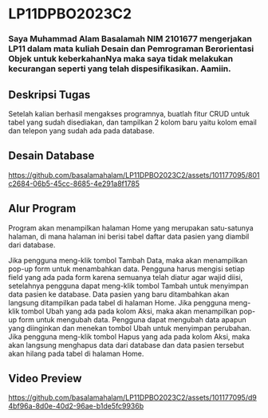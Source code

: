 # LP11DPBO2023C2
### Saya Muhammad Alam Basalamah NIM 2101677 mengerjakan LP11 dalam mata kuliah Desain dan Pemrograman Berorientasi Objek untuk keberkahanNya maka saya tidak melakukan kecurangan seperti yang telah dispesifikasikan. Aamiin.

## Deskripsi Tugas
Setelah kalian berhasil mengakses programnya, buatlah fitur CRUD untuk tabel yang sudah disediakan, dan tampilkan 2 kolom baru yaitu kolom email dan telepon yang sudah ada pada database.

## Desain Database
https://github.com/basalamahalam/LP11DPBO2023C2/assets/101177095/801c2684-06b5-45cc-8685-4e291a8f1785

## Alur Program
Program akan menampilkan halaman Home yang merupakan satu-satunya halaman, di mana halaman ini berisi tabel daftar data pasien yang diambil dari database.

Jika pengguna meng-klik tombol Tambah Data, maka akan menampilkan pop-up form untuk menambahkan data. Pengguna harus mengisi setiap field yang ada pada form karena semuanya telah diatur agar wajid diisi, setelahnya pengguna dapat meng-klik tombol Tambah untuk menyimpan data pasien ke database. Data pasien yang baru ditambahkan akan langsung ditampilkan pada tabel di halaman Home.
Jika pengguna meng-klik tombol Ubah yang ada pada kolom Aksi, maka akan menampilkan pop-up form untuk mengubah data. Pengguna dapat mengubah data apapun yang diinginkan dan menekan tombol Ubah untuk menyimpan perubahan.
Jika pengguna meng-klik tombol Hapus yang ada pada kolom Aksi, maka akan langsung menghapus data dari database dan data pasien tersebut akan hilang pada tabel di halaman Home.

## Video Preview
https://github.com/basalamahalam/LP11DPBO2023C2/assets/101177095/d94bf96a-8d0e-40d2-96ae-b1de5fc9936b

